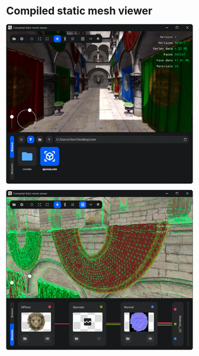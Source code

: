 # Compiled static mesh viewer

![Screenshot](https://raw.githubusercontent.com/unitmap/CompiledStaticMeshViewer/refs/heads/main/Images/1.png)

![Screenshot](https://raw.githubusercontent.com/unitmap/CompiledStaticMeshViewer/refs/heads/main/Images/2.png)
